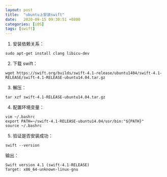 ```yaml
---
layout: post
title:  "ubuntu上安装swift"
date:   2020-09-15 09:30:51 +0800
categories: [iOS]
tags: [swift]
---
```



1. 安装依赖关系：

```
sudo apt-get install clang libicu-dev
```

2. 下载 swift：

```
wget https://swift.org/builds/swift-4.1-release/ubuntu1404/swift-4.1-RELEASE/swift-4.1-RELEASE-ubuntu14.04.tar.gz
```

3. 解压：

```
tar xzf swift-4.1-RELEASE-ubuntu14.04.tar.gz
```

4. 配置环境变量：

```
vim ~/.bashrc
export PATH=~/swift-4.1-RELEASE-ubuntu14.04/usr/bin:"${PATH}"
source ~/.bashrc
```


5. 验证是否安装成功：

```
swift --version

```

输出：

```
Swift version 4.1 (swift-4.1-RELEASE)
Target: x86_64-unknown-linux-gnu
```